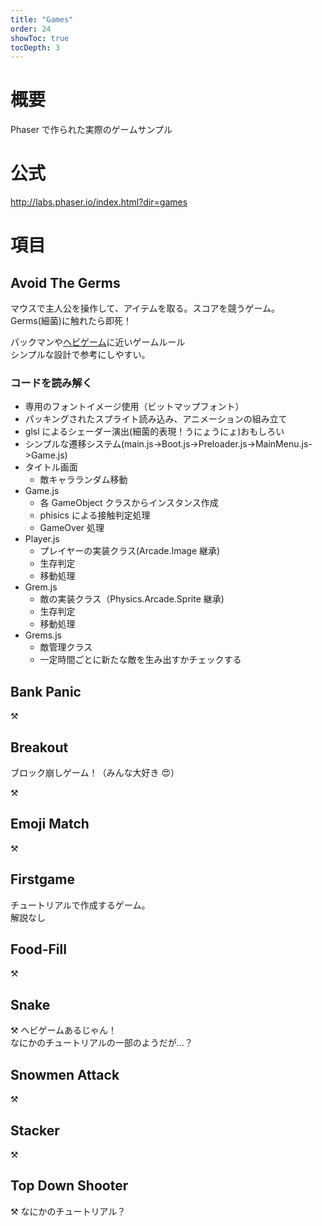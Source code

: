 ```yaml
---
title: "Games"
order: 24
showToc: true
tocDepth: 3
---
```


# 概要

Phaser で作られた実際のゲームサンプル

# 公式

http://labs.phaser.io/index.html?dir=games

# 項目

## Avoid The Germs

マウスで主人公を操作して、アイテムを取る。スコアを競うゲーム。  
Germs(細菌)に触れたら即死！

パックマンや[ヘビゲーム](https://ja.wikipedia.org/wiki/%E3%83%98%E3%83%93%E3%82%B2%E3%83%BC%E3%83%A0)に近いゲームルール  
シンプルな設計で参考にしやすい。

### コードを読み解く

- 専用のフォントイメージ使用（ビットマップフォント）
- パッキングされたスプライト読み込み、アニメーションの組み立て
- glsl によるシェーダー演出(細菌的表現！うにょうにょ)<Badge color="blue">おもしろい</Badge>
- シンプルな遷移システム(main.js->Boot.js->Preloader.js->MainMenu.js->Game.js)
- タイトル画面
  - 敵キャラランダム移動
- Game.js
  - 各 GameObject クラスからインスタンス作成
  - phisics による接触判定処理
  - GameOver 処理
- Player.js
  - プレイヤーの実装クラス(Arcade.Image 継承)
  - 生存判定
  - 移動処理
- Grem.js
  - 敵の実装クラス（Physics.Arcade.Sprite 継承)
  - 生存判定
  - 移動処理
- Grems.js
  - 敵管理クラス
  - 一定時間ごとに新たな敵を生み出すかチェックする

## Bank Panic

:hammer_and_pick:

## Breakout

ブロック崩しゲーム！（みんな大好き 😍）

:hammer_and_pick:

## Emoji Match

:hammer_and_pick:

## Firstgame

チュートリアルで作成するゲーム。  
解説なし

## Food-Fill

:hammer_and_pick:

## Snake

:hammer_and_pick:
ヘビゲームあるじゃん！  
なにかのチュートリアルの一部のようだが…？

## Snowmen Attack

:hammer_and_pick:

## Stacker

:hammer_and_pick:

## Top Down Shooter

:hammer_and_pick:
なにかのチュートリアル？
